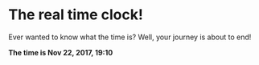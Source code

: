 # The real time clock!

Ever wanted to know what the time is? Well, your journey is about to end!

**The time is Nov 22, 2017, 19:10**